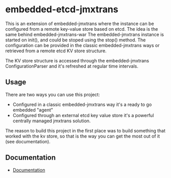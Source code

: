 # embedded-etcd-jmxtrans
This is an extension of embedded-jmxtrans where the instance can be configured from a remote key-value store based on etcd. The idea is the same behind embedded-jmxtrans-war
The embedded-jmxtrans instance is started on init(), and could be stoped using the stop() method. 
The configuration can be provided in the classic embedded-jmxtrans ways or retrieved from a remote etcd KV store structure.  

The KV store structure is accessed through the embedded-jmxtrans ConfigurationParser and it's refreshed at regular time intervals.

## Usage
There are two ways you can use this project:
* Configured in a classic embedded-jmxtrans way it's a ready to go embedded "agent"
* Configured through an external etcd key value store it's a powerful centrally managed jmxtrans solution.

The reason to build this project in the first place was to build something that worked with the kv store, so that is the way you can get the most out of it (see documentation).

## Documentation

* [Documentation](https://github.com/golorins/embedded-jmxtrans-war/wiki)
